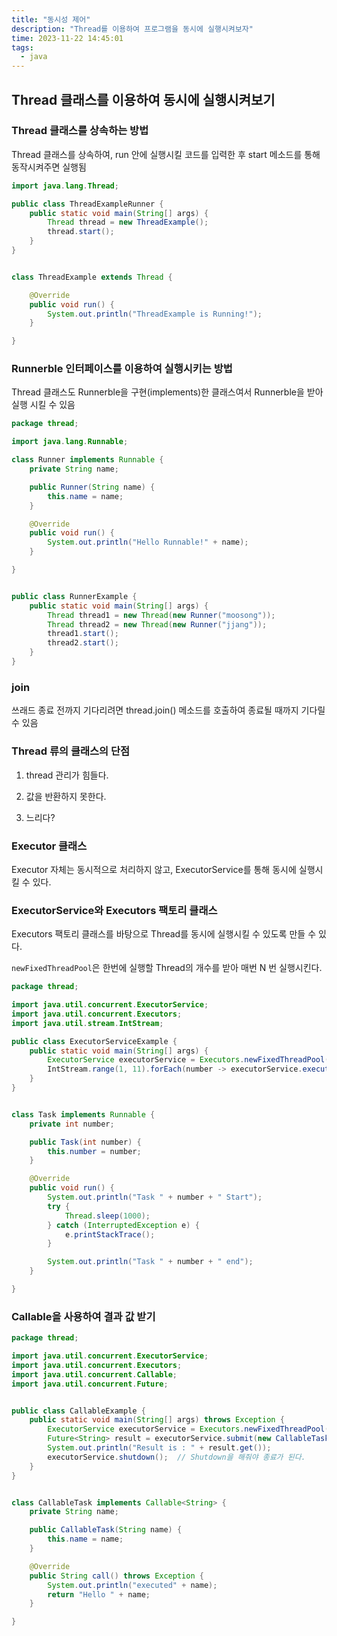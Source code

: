 ```yaml
---
title: "동시성 제어"
description: "Thread를 이용하여 프로그램을 동시에 실행시켜보자"
time: 2023-11-22 14:45:01
tags:
  - java
---
```


## Thread 클래스를 이용하여 동시에 실행시켜보기

### Thread 클래스를 상속하는 방법
Thread 클래스를 상속하여, run 안에 실행시킬 코드를 입력한 후 start 메소드를 통해 동작시켜주면 실행됨

``` java Title="ThreadExampleRunner.java"
import java.lang.Thread;

public class ThreadExampleRunner {
    public static void main(String[] args) {
        Thread thread = new ThreadExample();
        thread.start();
    }
}


class ThreadExample extends Thread {

    @Override
    public void run() {
        System.out.println("ThreadExample is Running!");
    }

}
```

### Runnerble 인터페이스를 이용하여 실행시키는 방법

Thread 클래스도 Runnerble을 구현(implements)한 클래스여서 Runnerble을 받아 실행 시킬 수 있음

``` java title="RunnableExample.java"
package thread;

import java.lang.Runnable;

class Runner implements Runnable {
    private String name;

    public Runner(String name) {
        this.name = name;
    }

    @Override
    public void run() {
        System.out.println("Hello Runnable!" + name);
    }

}


public class RunnerExample {
    public static void main(String[] args) {
        Thread thread1 = new Thread(new Runner("moosong"));
        Thread thread2 = new Thread(new Runner("jjang"));
        thread1.start();
        thread2.start();
    }
}
```

### join

쓰래드 종료 전까지 기다리려면 thread.join() 메소드를 호출하여 종료될 때까지 기다릴 수 있음

### Thread 류의 클래스의 단점

1. thread 관리가 힘들다.

2. 값을 반환하지 못한다.

3. 느리다?

### Executor 클래스

Executor 자체는 동시적으로 처리하지 않고, ExecutorService를 통해 동시에 실행시킬 수 있다.

### ExecutorService와 Executors 팩토리 클래스

Executors 팩토리 클래스를 바탕으로 Thread를 동시에 실행시킬 수 있도록 만들 수 있다.

`newFixedThreadPool`은 한번에 실행할 Thread의 개수를 받아 매번 N 번 실행시킨다.

``` java title="ExecutorServiceExample.java"
package thread;

import java.util.concurrent.ExecutorService;
import java.util.concurrent.Executors;
import java.util.stream.IntStream;

public class ExecutorServiceExample {
    public static void main(String[] args) {
        ExecutorService executorService = Executors.newFixedThreadPool(5);
        IntStream.range(1, 11).forEach(number -> executorService.execute(new Task(number)));
    }
}


class Task implements Runnable {
    private int number;

    public Task(int number) {
        this.number = number;
    }

    @Override
    public void run() {
        System.out.println("Task " + number + " Start");
        try {
            Thread.sleep(1000);
        } catch (InterruptedException e) {
            e.printStackTrace();
        }

        System.out.println("Task " + number + " end");
    }

}

```

### Callable을 사용하여 결과 값 받기

``` java title="CallableExample.java"
package thread;

import java.util.concurrent.ExecutorService;
import java.util.concurrent.Executors;
import java.util.concurrent.Callable;
import java.util.concurrent.Future;


public class CallableExample {
    public static void main(String[] args) throws Exception {
        ExecutorService executorService = Executors.newFixedThreadPool(1);
        Future<String> result = executorService.submit(new CallableTask("moosong"));
        System.out.println("Result is : " + result.get());
        executorService.shutdown();  // Shutdown을 해줘야 종료가 된다.
    }
}


class CallableTask implements Callable<String> {
    private String name;

    public CallableTask(String name) {
        this.name = name;
    }

    @Override
    public String call() throws Exception {
        System.out.println("executed" + name);
        return "Hello " + name;
    }

}
```